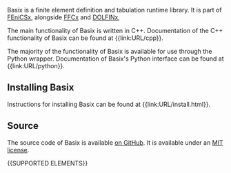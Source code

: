 Basix is a finite element definition and tabulation runtime library.
It is part of [FEniCSx](https://fenicsproject.org),
alongside [FFCx](https://github.com/FEniCS/ffcx) and [DOLFINx](https://github.com/FEniCS/dolfinx),

The main functionality of Basix is written in C++. Documentation of the C++ functionality of Basix can be found
at {{link:URL/cpp}}.

The majority of the functionality of Basix is available for use through the Python wrapper. Documentation of
Basix's Python interface can be found at {{link:URL/python}}.

## Installing Basix
Instructions for installing Basix can be found at {{link:URL/install.html}}.

## Source
The source code of Basix is available [on GitHub](https://github.com/FEniCS/basix). It is available under
an [MIT license](https://github.com/FEniCS/basix/blob/main/LICENSE).

{{SUPPORTED ELEMENTS}}
